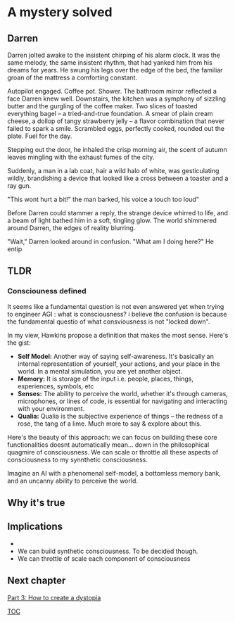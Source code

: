 # A mystery solved

## Darren
Darren jolted awake to the insistent chirping of his alarm clock.  It was the same melody, the same insistent rhythm, that had yanked him from his dreams for years.  He swung his legs over the edge of the bed, the familiar groan of the mattress a comforting constant.  

Autopilot engaged.  Coffee pot. Shower.  The bathroom mirror reflected a face Darren knew well.  Downstairs, the kitchen was a symphony of sizzling butter and the gurgling of the coffee maker.  Two slices of toasted everything bagel – a tried-and-true foundation.  A smear of plain cream cheese, a dollop of tangy strawberry jelly – a flavor combination that never failed to spark a smile.  Scrambled eggs, perfectly cooked, rounded out the plate.  Fuel for the day.

Stepping out the door, he inhaled the crisp morning air, the scent of autumn leaves mingling with the exhaust fumes of the city. 

Suddenly, a man in a lab coat, hair a wild halo of white, was gesticulating wildly, brandishing a device that looked like a cross between a toaster and a ray gun.  

"This wont hurt a bit!" the man barked, his voice a touch too loud"

Before Darren could stammer a reply, the strange device whirred to life, and a beam of light bathed him in a soft, tingling glow.  The world shimmered around Darren, the edges of reality blurring. 

"Wait," Darren looked around in confusion. "What am I doing here?" He entip

## TLDR


### Consciouness defined

It seems like a fundamental question is not even answered yet when trying to engineer AGI : what is consciousness? i believe the confusion is because the fundamental questio  of what consviousness is not "locked down". 

In my view, Hawkins propose a definition that makes the most sense. Here's the gist:

* **Self Model:**  Another way of saying self-awareness. It's basically an internal representation of yourself, your actions, and your place in the world. In a mental simulation, you are yet another object.
* **Memory:** It is storage of the input i.e. people, places, things, experiences, symbols, etc
* **Senses:** The ability to perceive the world, whether it's through cameras, microphones, or lines of code, is essential for navigating and interacting with your environment.
* **Qualia:**  Qualia is the subjective experience of things – the redness of a rose, the tang of a lime. Much more to say & explore about this. 

Here's the beauty of this approach: we can focus on building these core functionalities doesnt automatically mean... down in the philosophical quagmire of consciousness. We can scale or throttle all these aspects of consciousness to my synnthetic consciousness. 

Imagine an AI with a phenomenal self-model, a bottomless memory bank, and an uncanny ability to perceive the world. 

## Why it's true


## Implications
- 
- We can build synthetic consciousness. To be decided though.
- We can throttle of scale each component of consciousness


## Next chapter

[Part 3: How to create a dystopia](Part3-howto-create-a-dystopia.md)

[TOC](https://pebreo.github.io/)


